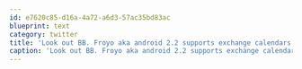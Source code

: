 ```yaml
---
id: e7620c85-d16a-4a72-a6d3-57ac35bd83ac
blueprint: text
category: twitter
title: 'Look out BB. Froyo aka android 2.2 supports exchange calendars'
caption: 'Look out BB. Froyo aka android 2.2 supports exchange calendars'
---
```


